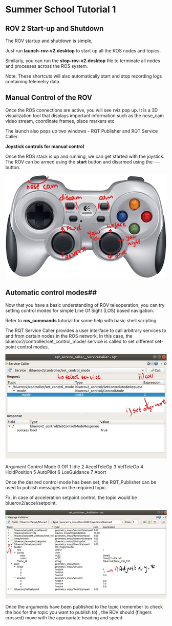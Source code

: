 # Summer School Tutorial 1 #

## ROV 2 Start-up and Shutdown ##

The ROV startup and shutdown is simple, 

Just run **launch-rov-v2.desktop** to start up all the ROS nodes and topics.

Similarly, you can run the **stop-rov-v2.desktop** file to terminate all nodes and processes across the ROS system.

Note: These shortcuts will also automatically start and stop recording logs containing telemetry data.

## Manual Control of the ROV ##

Once the ROS connections are active, you will see rviz pop up. It is a 3D visualization tool that displays important information such as the nose_cam video stream, coordinate frames, place markers etc

The launch also pops up two windows - RQT Publisher and RQT Service Caller.

**Joystick controls for manual control**

Once the ROS stack is up and running, we can get started with the joystick. The ROV can be armed using the **start** button and disarmed using the --- button.

<p align="center">
  <img src="doc/imgs/joystick.jpg">
</p>

## Automatic control modes##

Now that you have a basic understanding of ROV teleoperation, you can try setting control modes for simple Line Of Sight (LOS) based navigation. 

Refer to **ros_commands** tutorial for some help with basic shell scripting. 

The RQT Service Caller provides a user interface to call arbitrary services to and from certain nodes in the ROS network. In this case, the bluerov2/controller/set_control_mode/ service is called to set different set-point control modes.

<p align="center">
  <img src="doc/imgs/rqt_service.jpg">
</p>


Argument Control Mode
   0         Off
   1         Idle
   2         AccelTeleOp
   3         VelTeleOp
   4         HoldPosition
   5         AutoPilot
   6         LosGuidance
   7         Abort


Once the desired control mode has been set, the RQT_Publisher can be used to publish messages on the required topic. 

Fx, in case of acceleration setpoint control, the topic would be bluerov2/accel/setpoint.

<p align="center">
  <img src="doc/imgs/rqt_publisher.jpg">
</p>

Once the arguments have been published to the topic (remember to check the box for the topic you want to publish to) , the ROV should (fingers crossed) move with the appropriate heading and speed.


